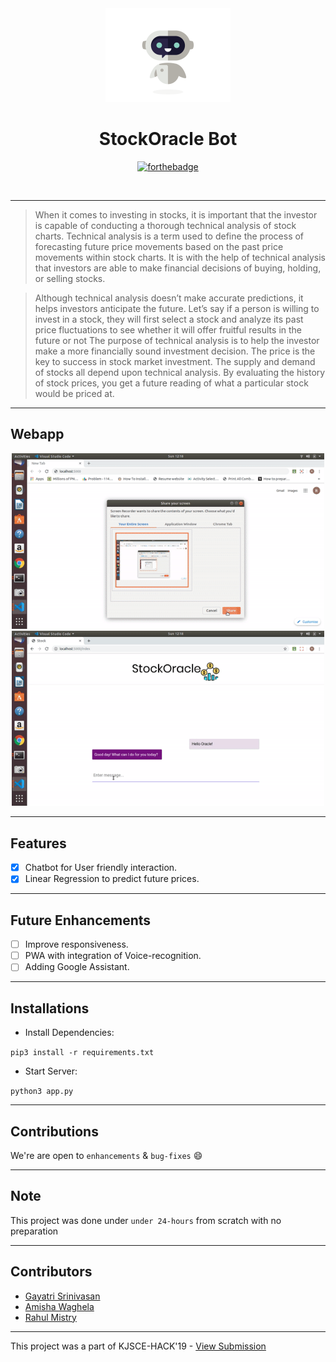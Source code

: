 <div align="center">
  <img src="./assets/bot.gif" width="200px"></img>
  
 # StockOracle Bot
 
 [![forthebadge](https://forthebadge.com/images/badges/made-with-python.svg)](https://www.python.org/)
 
 <br>
 
</div> 


--------
> When it comes to investing in stocks, it is important that the investor is capable of conducting a thorough technical analysis of stock charts. Technical analysis is a term used to define the process of forecasting future price movements based on the past price movements within stock charts. It is with the help of technical analysis that investors are able to make financial decisions of buying, holding, or selling stocks.

> Although technical analysis doesn’t make accurate predictions, it helps investors anticipate the future. Let’s say if a person is willing to invest in a stock, they will first select a stock and analyze its past price fluctuations to see whether it will offer fruitful results in the future or not
The purpose of technical analysis is to help the investor make a more financially sound investment decision. The price is the key to success in stock market investment. The supply and demand of stocks all depend upon technical analysis. By evaluating the history of stock prices, you get a future reading of what a particular stock would be priced at.


-----------------------------------------------

## Webapp
<div align="center">
  <img src="./assets/1.gif" width="500px"></img>
  <br>
   <img src="./assets/2.gif" width="500px"></img>
</div>

-----------------------------------------------
  
## Features

- [x] Chatbot for User friendly interaction.
- [x] Linear Regression to predict future prices.

-----------------------------------------------

## Future Enhancements
- [ ] Improve responsiveness.
- [ ] PWA with integration of Voice-recognition.
- [ ] Adding Google Assistant.

-----------------------------------------------

## Installations
- Install Dependencies:
    
``` pip3 install -r requirements.txt ```
- Start Server:

``` python3 app.py ```

-----------------------------------------------

## Contributions

 We're are open to `enhancements` & `bug-fixes` :smile: 
 
-----------------------------------------------

## Note 

This project was done under `under 24-hours` from scratch with no preparation

-----------------------------------------------

## Contributors

- [Gayatri Srinivasan](https://github.com/gayatri-01)
- [Amisha Waghela](https://github.com/amisha-w)
- [Rahul Mistry](https://github.com/rahulmistry33)

-----------------------------------------------

This project was a part of KJSCE-HACK'19 - [View Submission](https://devfolio.co/submissions/stockoracle-bot)


 



